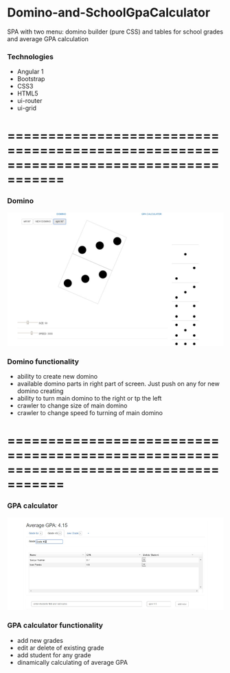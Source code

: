 # Domino-and-SchoolGpaCalculator

SPA with two menu: domino builder (pure CSS) and tables for school grades and average GPA calculation

### Technologies
- Angular 1
- Bootstrap
- CSS3
- HTML5
- ui-router
- ui-grid

# =====================================================================================
### Domino

![Alt text](https://github.com/bagasssss/Domino-and-SchoolGpaCalculator/blob/master/screenshots/domino.jpg "Main")

### Domino functionality
- ability to create new domino
- available domino parts in right part of screen. Just push on any for new domino creating
- ability to turn main domino to the right or tp the left
- crawler to change size of main domino
- crawler to change speed fo turning of main domino

# =====================================================================================
### GPA calculator

![Alt text](https://github.com/bagasssss/Domino-and-SchoolGpaCalculator/blob/master/screenshots/gpa.jpg "Main")

### GPA calculator functionality
- add new grades
- edit ar delete of existing grade
- add student for any grade
- dinamically calculating of average GPA

